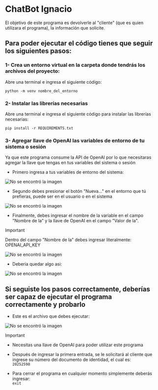 # ChatBot Ignacio

El objetivo de este programa es devolverle al "cliente" (que es quien utilizara el programa), la información que solicite.

## Para poder ejecutar el código tienes que seguir los siguientes pasos:

### 1- Crea un entorno virtual en la carpeta donde tendrás los archivos del proyecto:

Abre una terminal e ingresa el siguiente código:

```python -m venv nombre_del_entorno```


### 2- Instalar las librerías necesarias

Abre una terminal e ingresa el siguiente código para instalar las librerías necesarias:

```pip install -r REQUIREMENTS.txt```

### 3- Agregar llave de OpenAI las variables de entorno de tu sistema o sesión

Ya que este programa consume la API de OpenAI por lo que necesitaras agregar la llave que tengas en tus variables del sistema o sesión

- Primero ingresa a tus variables de entorno del sistema:

![No se encontró la imagen](Variables_de_entorno.png "Propiedades del sistema")

- Segundo debes presionar el botón "Nueva..." en el entorno que tú prefieras, puede ser en el usuario o en el sistema

![No se encontró la imagen](Nueva_variable_entorno.png "Nueva variable de entorno")

- Finalmente, debes ingresar el nombre de la variable en el campo "Nombre de la" y la llave de OpenAI en el campo "Valor de la".

>[!IMPORTANT]
>
>Dentro del campo "Nombre de la" debes ingresar literalmente: OPENAI_API_KEY

![No se encontró la imagen](Guardar_nueva_variable.png "Guardar nueva variable de entorno")

- Deberia quedar algo asi:

![No se encontró la imagen](OpenAI_Keys.png "Ejemplo")

## Si seguiste los pasos correctamente, deberías ser capaz de ejecutar el programa correctamente y probarlo

- Este es el archivo que debes ejecutar:

![No se encontró la imagen](Archivo_chatbot_ignacio.png "Archivo que hay que ejecutar")

>[!IMPORTANT]
>
>- Necesitas una llave de OpenAI para poder utilizar este programa
>
>- Después de ingresar la primera entrada, se le solicitará al cliente que ingrese su número del documento de identidad, el cual es:  
>```20252598```
>
>- Para cerrar el programa en cualquier momento simplemente deberás ingresar:  
>```exit```